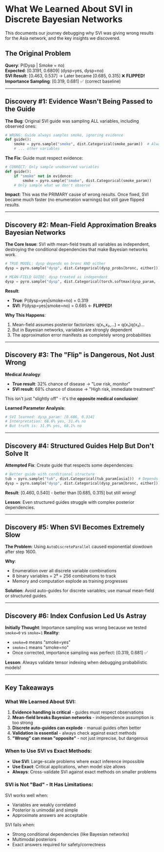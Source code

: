 # What We Learned About SVI in Discrete Bayesian Networks

This documents our journey debugging why SVI was giving wrong results for the Asia network, and the key insights we discovered.

## **The Original Problem**

**Query**: P(Dysp | Smoke = no)  
**Expected**: [0.3191, 0.6809] (dysp=yes, dysp=no)  
**SVI Result**: [0.463, 0.537] → Later became [0.685, 0.315] ❌ **FLIPPED!**  
**Importance Sampling**: [0.319, 0.681] ✅ (correct baseline)

---

## **Discovery #1: Evidence Wasn't Being Passed to the Guide**

**The Bug**: Original SVI guide was sampling ALL variables, including observed ones:

```python
# WRONG: Guide always samples smoke, ignoring evidence
def guide():
    smoke = pyro.sample("smoke", dist.Categorical(smoke_param))  # Always samples!
    # ... other variables
```

**The Fix**: Guide must respect evidence:
```python
# CORRECT: Only sample unobserved variables  
def guide():
    if "smoke" not in evidence:
        smoke = pyro.sample("smoke", dist.Categorical(smoke_param))
    # Only sample what we don't observe
```

**Impact**: This was the PRIMARY cause of wrong results. Once fixed, SVI became much faster (no enumeration warnings) but still gave flipped results.

---

## **Discovery #2: Mean-Field Approximation Breaks Bayesian Networks**

**The Core Issue**: SVI with mean-field treats all variables as independent, destroying the conditional dependencies that make Bayesian networks work.

```python
# TRUE MODEL: dysp depends on bronc AND either
dysp = pyro.sample("dysp", dist.Categorical(dysp_probs[bronc, either]))

# MEAN-FIELD GUIDE: dysp treated as independent
dysp = pyro.sample("dysp", dist.Categorical(torch.softmax(dysp_param, -1)))
```

**Result**: 
- **True**: P(dysp=yes|smoke=no) = 0.319
- **SVI**: P(dysp=yes|smoke=no) = 0.685 ← **FLIPPED!**

**Why This Happens**:
1. Mean-field assumes posterior factorizes: q(x₁,x₂,...) = q(x₁)q(x₂)...
2. But in Bayesian networks, variables are strongly dependent
3. The approximation error manifests as completely wrong probabilities

---

## **Discovery #3: The "Flip" is Dangerous, Not Just Wrong**

**Medical Analogy**: 
- **True result**: 32% chance of disease → "Low risk, monitor"
- **SVI result**: 68% chance of disease → "High risk, immediate treatment"

This isn't just "slightly off" - it's the **opposite medical conclusion**!

**Learned Parameter Analysis**:
```python
# SVI learned: dysp_param: [0.686, 0.314]
# Interpretation: 68.6% yes, 31.4% no
# But truth is: 31.9% yes, 68.1% no
```

---

## **Discovery #4: Structured Guides Help But Don't Solve It**

**Attempted Fix**: Create guide that respects some dependencies:
```python
# Better guide with conditional structure
tub = pyro.sample("tub", dist.Categorical(tub_param[asia]))  # Depends on asia
dysp = pyro.sample("dysp", dist.Categorical(dysp_param[bronc, either]))  # Depends on parents
```

**Result**: [0.460, 0.540] - better than [0.685, 0.315] but still wrong!

**Lesson**: Even structured guides struggle with complex posterior dependencies.

---

## **Discovery #5: When SVI Becomes Extremely Slow**

**The Problem**: Using `AutoDiscreteParallel` caused exponential slowdown after step 1600.

**Why**: 
- Enumeration over all discrete variable combinations
- 8 binary variables = 2⁸ = 256 combinations to track
- Memory and computation explode as training progresses

**Solution**: Avoid auto-guides for discrete variables; use manual mean-field or structured guides.

---

## **Discovery #6: Index Confusion Led Us Astray**

**Initially Thought**: Importance sampling was wrong because we tested `smoke=0` vs `smoke=1`
**Reality**: 
- `smoke=0` means "smoke=yes" 
- `smoke=1` means "smoke=no"
- Once corrected, importance sampling was perfect: [0.319, 0.681] ✅

**Lesson**: Always validate tensor indexing when debugging probabilistic models!

---

## **Key Takeaways**

### **What We Learned About SVI:**
1. **Evidence handling is critical** - guides must respect observations
2. **Mean-field breaks Bayesian networks** - independence assumption is too strong
3. **Discrete auto-guides can explode** - manual guides often better
4. **Validation is essential** - always check against exact methods
5. **"Wrong" can mean "opposite"** - not just imprecise, but dangerous

### **When to Use SVI vs Exact Methods:**
- **Use SVI**: Large-scale problems where exact inference impossible
- **Use Exact**: Critical applications, when model size allows
- **Always**: Cross-validate SVI against exact methods on smaller problems

### **SVI is Not "Bad" - It Has Limitations:**
SVI works well when:
- Variables are weakly correlated
- Posterior is unimodal and simple
- Approximate answers are acceptable

SVI fails when:
- Strong conditional dependencies (like Bayesian networks)
- Multimodal posteriors
- Exact answers required for safety/correctness 